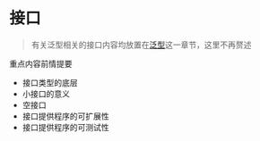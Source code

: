 # 接口
> 有关泛型相关的接口内容均放置在[泛型](../泛型)这一章节，这里不再赘述

重点内容前情提要
- 接口类型的底层
- 小接口的意义
- 空接口
- 接口提供程序的可扩展性
- 接口提供程序的可测试性